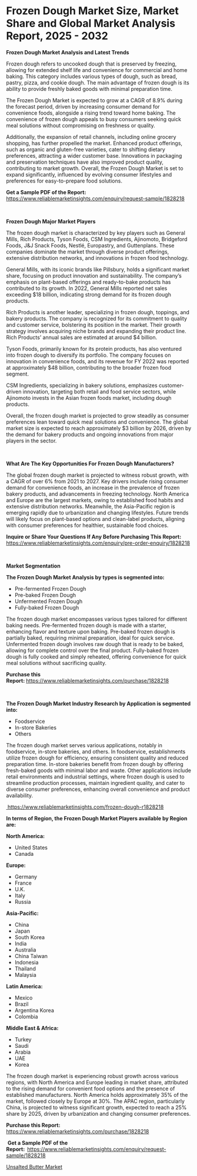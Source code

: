 <p><h1>Frozen Dough Market Size, Market Share and Global Market Analysis Report, 2025 - 2032</h1></p><p><strong>Frozen Dough Market Analysis and Latest Trends</strong></p>
<p><p>Frozen dough refers to uncooked dough that is preserved by freezing, allowing for extended shelf life and convenience for commercial and home baking. This category includes various types of dough, such as bread, pastry, pizza, and cookie dough. The main advantage of frozen dough is its ability to provide freshly baked goods with minimal preparation time.</p><p>The Frozen Dough Market is expected to grow at a CAGR of 8.9% during the forecast period, driven by increasing consumer demand for convenience foods, alongside a rising trend toward home baking. The convenience of frozen dough appeals to busy consumers seeking quick meal solutions without compromising on freshness or quality. </p><p>Additionally, the expansion of retail channels, including online grocery shopping, has further propelled the market. Enhanced product offerings, such as organic and gluten-free varieties, cater to shifting dietary preferences, attracting a wider customer base. Innovations in packaging and preservation techniques have also improved product quality, contributing to market growth. Overall, the Frozen Dough Market is set to expand significantly, influenced by evolving consumer lifestyles and preferences for easy-to-prepare food solutions.</p></p>
<p><strong>Get a Sample PDF of the Report:&nbsp;</strong> <a href="https://www.reliablemarketinsights.com/enquiry/request-sample/1828218?utm_campaign=3258&utm_medium=2&utm_source=Github&utm_content=ia&utm_term=07042025&utm_id=frozen-dough">https://www.reliablemarketinsights.com/enquiry/request-sample/1828218</a></p>
<p>&nbsp;</p>
<p><strong>Frozen Dough Major Market Players</strong></p>
<p><p>The frozen dough market is characterized by key players such as General Mills, Rich Products, Tyson Foods, CSM Ingredients, Ajinomoto, Bridgeford Foods, J&J Snack Foods, Nestlé, Europastry, and Guttenplans. These companies dominate the market through diverse product offerings, extensive distribution networks, and innovations in frozen food technology.</p><p>General Mills, with its iconic brands like Pillsbury, holds a significant market share, focusing on product innovation and sustainability. The company’s emphasis on plant-based offerings and ready-to-bake products has contributed to its growth. In 2022, General Mills reported net sales exceeding $18 billion, indicating strong demand for its frozen dough products.</p><p>Rich Products is another leader, specializing in frozen dough, toppings, and bakery products. The company is recognized for its commitment to quality and customer service, bolstering its position in the market. Their growth strategy involves acquiring niche brands and expanding their product line. Rich Products’ annual sales are estimated at around $4 billion.</p><p>Tyson Foods, primarily known for its protein products, has also ventured into frozen dough to diversify its portfolio. The company focuses on innovation in convenience foods, and its revenue for FY 2022 was reported at approximately $48 billion, contributing to the broader frozen food segment.</p><p>CSM Ingredients, specializing in bakery solutions, emphasizes customer-driven innovation, targeting both retail and food service sectors, while Ajinomoto invests in the Asian frozen foods market, including dough products.</p><p>Overall, the frozen dough market is projected to grow steadily as consumer preferences lean toward quick meal solutions and convenience. The global market size is expected to reach approximately $3 billion by 2026, driven by the demand for bakery products and ongoing innovations from major players in the sector.</p></p>
<p>&nbsp;</p>
<p><strong>What Are The Key Opportunities For Frozen Dough Manufacturers?</strong></p>
<p><p>The global frozen dough market is projected to witness robust growth, with a CAGR of over 6% from 2021 to 2027. Key drivers include rising consumer demand for convenience foods, an increase in the prevalence of frozen bakery products, and advancements in freezing technology. North America and Europe are the largest markets, owing to established food habits and extensive distribution networks. Meanwhile, the Asia-Pacific region is emerging rapidly due to urbanization and changing lifestyles. Future trends will likely focus on plant-based options and clean-label products, aligning with consumer preferences for healthier, sustainable food choices.</p></p>
<p><strong>Inquire or Share Your Questions If Any Before Purchasing This Report:</strong> <a href="https://www.reliablemarketinsights.com/enquiry/pre-order-enquiry/1828218?utm_campaign=3258&utm_medium=2&utm_source=Github&utm_content=ia&utm_term=07042025&utm_id=frozen-dough">https://www.reliablemarketinsights.com/enquiry/pre-order-enquiry/1828218</a></p>
<p>&nbsp;</p>
<p><strong>Market Segmentation</strong></p>
<p><strong>The Frozen Dough Market Analysis by types is segmented into:</strong></p>
<p><ul><li>Pre-fermented Frozen Dough</li><li>Pre-baked Frozen Dough</li><li>Unfermented Frozen Dough</li><li>Fully-baked Frozen Dough</li></ul></p>
<p><p>The frozen dough market encompasses various types tailored for different baking needs. Pre-fermented frozen dough is made with a starter, enhancing flavor and texture upon baking. Pre-baked frozen dough is partially baked, requiring minimal preparation, ideal for quick service. Unfermented frozen dough involves raw dough that is ready to be baked, allowing for complete control over the final product. Fully-baked frozen dough is fully cooked and simply reheated, offering convenience for quick meal solutions without sacrificing quality.</p></p>
<p><strong>Purchase this Report:&nbsp;</strong><a href="https://www.reliablemarketinsights.com/purchase/1828218?utm_campaign=3258&utm_medium=2&utm_source=Github&utm_content=ia&utm_term=07042025&utm_id=frozen-dough">https://www.reliablemarketinsights.com/purchase/1828218</a></p>
<p>&nbsp;</p>
<p><strong>The Frozen Dough Market Industry Research by Application is segmented into:</strong></p>
<p><ul><li>Foodservice</li><li>In-store Bakeries</li><li>Others</li></ul></p>
<p><p>The frozen dough market serves various applications, notably in foodservice, in-store bakeries, and others. In foodservice, establishments utilize frozen dough for efficiency, ensuring consistent quality and reduced preparation time. In-store bakeries benefit from frozen dough by offering fresh-baked goods with minimal labor and waste. Other applications include retail environments and industrial settings, where frozen dough is used to streamline production processes, maintain ingredient quality, and cater to diverse consumer preferences, enhancing overall convenience and product availability.</p></p>
<p><a href="https://www.reliablemarketinsights.com/frozen-dough-r1828218?utm_campaign=3258&utm_medium=2&utm_source=Github&utm_content=ia&utm_term=07042025&utm_id=frozen-dough">&nbsp;https://www.reliablemarketinsights.com/frozen-dough-r1828218</a></p>
<p><strong>In terms of Region, the Frozen Dough Market Players available by Region are:</strong></p>
<p>
    <p> <strong> North America: </strong>
        <ul>
            <li>United States</li>
            <li>Canada</li>
        </ul>
        </p> 
    <p> <strong> Europe: </strong>
        <ul>
            <li>Germany</li>
            <li>France</li>
            <li>U.K.</li>
            <li>Italy</li>
            <li>Russia</li>
        </ul>
        </p> 
    <p> <strong> Asia-Pacific: </strong>
        <ul>
            <li>China</li>
            <li>Japan</li>
            <li>South Korea</li>
            <li>India</li>
            <li>Australia</li>
            <li>China Taiwan</li>
            <li>Indonesia</li>
            <li>Thailand</li>
            <li>Malaysia</li>
        </ul>
        </p> 
    <p> <strong> Latin America: </strong>
        <ul>
            <li>Mexico</li>
            <li>Brazil</li>
            <li>Argentina Korea</li>
            <li>Colombia</li>
        </ul>
        </p> 
    <p> <strong> Middle East & Africa: </strong>
        <ul>
            <li>Turkey</li>
            <li>Saudi</li>
            <li>Arabia</li>
            <li>UAE</li>
            <li>Korea</li>
        </ul>
    </p>
    </p>
<p><p>The frozen dough market is experiencing robust growth across various regions, with North America and Europe leading in market share, attributed to the rising demand for convenient food options and the presence of established manufacturers. North America holds approximately 35% of the market, followed closely by Europe at 30%. The APAC region, particularly China, is projected to witness significant growth, expected to reach a 25% share by 2025, driven by urbanization and changing consumer preferences.</p></p>
<p><strong>Purchase this Report: </strong><a href="https://www.reliablemarketinsights.com/purchase/1828218?utm_campaign=3258&utm_medium=2&utm_source=Github&utm_content=ia&utm_term=07042025&utm_id=frozen-dough">https://www.reliablemarketinsights.com/purchase/1828218</a></p>
<p>&nbsp;<strong>Get a Sample PDF of the Report:&nbsp;&nbsp;</strong><a href="https://www.reliablemarketinsights.com/enquiry/request-sample/1828218?utm_campaign=3258&utm_medium=2&utm_source=Github&utm_content=ia&utm_term=07042025&utm_id=frozen-dough">https://www.reliablemarketinsights.com/enquiry/request-sample/1828218</a></p>
<p><strong></strong></p>
<p><p><a href="https://github.com/saoneubeh8/Market-Research-Report-List-1/blob/main/unsalted-butter-market.md?utm_campaign=3258&utm_medium=2&utm_source=Github&utm_content=ia&utm_term=07042025&utm_id=frozen-dough">Unsalted Butter Market</a></p></p>